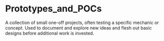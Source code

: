 # Prototypes_and_POCs
A collection of small one-off projects, often testing a specific mechanic or concept. Used to document and explore new ideas and flesh out basic designs before additional work is invested.
